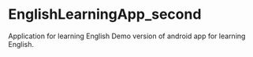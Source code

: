 # EnglishLearningApp_second
Application for learning English
Demo version of android app for learning English.
